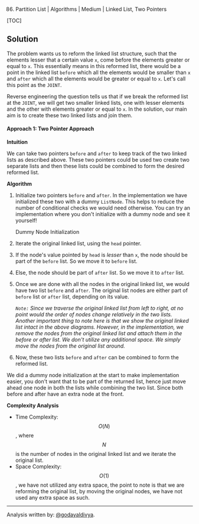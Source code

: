 86. Partition List | Algorithms | Medium | Linked List, Two Pointers

[TOC]

## Solution

The problem wants us to reform the linked list structure, such that the
elements lesser that a certain value `x`, come before the elements greater or
equal to `x`. This essentially means in this reformed list, there would be a
point in the linked list `before` which all the elements would be smaller than
`x` and `after` which all the elements would be greater or equal to `x`.
Let's call this point as the `JOINT`.





Reverse engineering the question tells us that if we break the reformed list
at the `JOINT`, we will get two smaller linked lists, one with lesser elements
and the other with elements greater or equal to `x`. In the solution, our main aim
is to create these two linked lists and join them.

#### Approach 1: Two Pointer Approach

**Intuition**

We can take two pointers `before` and `after` to keep track of the two linked
lists as described above. These two pointers could be
used two create two separate lists and then these lists could be combined to
form the desired reformed list.

**Algorithm**

1. Initialize two pointers `before` and `after`. In the implementation we have
initialized these two with a dummy `ListNode`. This helps to reduce the number
of conditional checks we would need otherwise. You can try an implementation
where you don't initialize with a dummy node and see it yourself!

    
    
    
    Dummy Node Initialization

2. Iterate the original linked list, using the `head` pointer.
3. If the node's value pointed by `head` is *lesser* than `x`, the node should
be part of the `before` list. So we move it to `before` list.

    
    
    

4. Else, the node should be part of `after` list. So we move it to `after` list.

    
    
    

5. Once we are done with all the nodes in the original linked list, we would
have two list `before` and `after`. The original list nodes are either part of
`before` list or `after` list, depending on its value.

    
    
    

    *`Note:` Since we traverse the original linked list from left to right,
    at no point would the order of nodes change relatively in the two lists. Another important thing to note here is that we show the original linked list intact in the above diagrams. However, in the implementation, we remove the nodes from the original linked list and attach them in the before or after list. We don't utilize any additional space. We simply move the nodes from the original list around.*

6. Now, these two lists `before` and `after` can be combined to form the reformed list.

    
    
    

We did a dummy node initialization at the start to make implementation
easier, you don't want that to be part of the returned list, hence just
move ahead one node in both the lists while combining the two list. Since both
before and after have an extra node at the front.



**Complexity Analysis**

* Time Complexity: $$O(N)$$, where $$N$$ is the number of nodes in the original
linked list and we iterate the original list.
* Space Complexity: $$O(1)$$, we have not utilized any extra space, the point to
note is that we are reforming the original list, by moving the original nodes, we
have not used any extra space as such.

---
Analysis written by: [@godayaldivya](https://leetcode.com/godayaldivya/).
